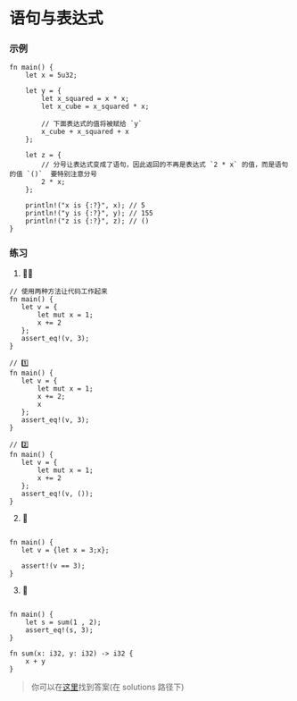 # 语句与表达式

### 示例
```rust,editable
fn main() {
    let x = 5u32;

    let y = {
        let x_squared = x * x;
        let x_cube = x_squared * x;

        // 下面表达式的值将被赋给 `y`
        x_cube + x_squared + x
    };

    let z = {
        // 分号让表达式变成了语句，因此返回的不再是表达式 `2 * x` 的值，而是语句的值 `()`  要特别注意分号
        2 * x;
    };

    println!("x is {:?}", x); // 5
    println!("y is {:?}", y); // 155
    println!("z is {:?}", z); // ()
}
```

### 练习
1. 🌟🌟
```rust,editable
// 使用两种方法让代码工作起来
fn main() {
   let v = {
       let mut x = 1;
       x += 2
   };
   assert_eq!(v, 3);
}

// 1️⃣
fn main() {
   let v = {
       let mut x = 1;
       x += 2;
       x
   };
   assert_eq!(v, 3);
}

// 2️⃣
fn main() {
   let v = {
       let mut x = 1;
       x += 2
   };
   assert_eq!(v, ());
}

```

2. 🌟
```rust,editable

fn main() {
   let v = {let x = 3;x};

   assert!(v == 3);
}
```

3. 🌟
```rust,editable

fn main() {
    let s = sum(1 , 2);
    assert_eq!(s, 3);
}

fn sum(x: i32, y: i32) -> i32 {
    x + y
}
```

> 你可以在[这里](https://github.com/sunface/rust-by-practice/blob/master/solutions/basic-types/statements.md)找到答案(在 solutions 路径下) 
